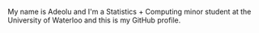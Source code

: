 My name is Adeolu and I'm a Statistics + Computing minor student at the University of Waterloo and this is my GitHub profile.
